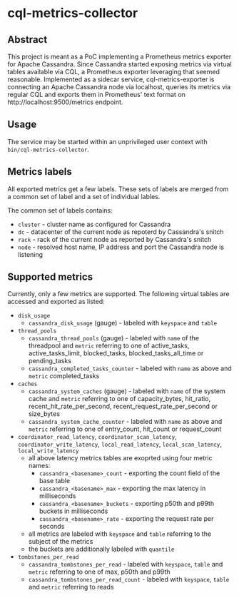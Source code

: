 # cql-metrics-collector

## Abstract

This project is meant as a PoC implementing a Prometheus metrics exporter for
Apache Cassandra. Since Cassandra started exposing metrics via virtual tables
available via CQL, a Prometheus exporter leveraging that seemed reasonable. 
Implemented as a sidecar service, cql-metrics-exporter is connecting an Apache
Cassandra node via localhost, queries its metrics via regular CQL and exports
them in Prometheus' text format on http://localhost:9500/metrics endpoint.

## Usage

The service may be started within an unprivileged user context with
`bin/cql-metrics-collector`.

## Metrics labels

All exported metrics get a few labels. These sets of labels are merged from
a common set of label and a set of individual lables.

The common set of labels contains:

* `cluster` - cluster name as configured for Cassandra
* `dc` - datacenter of the current node as repoterd by Cassandra's snitch
* `rack` - rack of the current node as reported by Cassandra's snitch
* `node` - resolved host name, IP address and port the Cassandra node is listening

## Supported metrics

Currently, only a few metrics are supported. The following virtual tables are
accessed and exported as listed:

* `disk_usage`
  * `cassandra_disk_usage` (gauge) - labeled with `keyspace` and `table`
* `thread_pools`
  * `cassandra_thread_pools` (gauge) - labeled with `name` of the threadpool and `metric` referring to one of active_tasks, active_tasks_limit, blocked_tasks, blocked_tasks_all_time or pending_tasks
  * `cassandra_completed_tasks_counter` - labeled with `name` as above and `metric` completed_tasks
* `caches`
  * `cassandra_system_caches` (gauge) - labeled with `name` of the system cache and `metric` referring to one of capacity_bytes, hit_ratio, recent_hit_rate_per_second, recent_request_rate_per_second or size_bytes
  * `cassandra_system_cache_counter` -  labeled with `name` as above and `metric` referring to one of entry_count, hit_count or request_count
* `coordinator_read_latency`, `coordinator_scan_latency`, `coordinator_write_latency`, `local_read_latency`, `local_scan_latency`, `local_write_latency`
  * all above latency metrics tables are exoprted using four metric names:
    * `cassandra_<basename>_count` - exporting the count field of the base table
    * `cassandra_<basename>_max` - exporting the max latency in milliseconds
    * `cassandra_<basename>_buckets` - exporting p50th and p99th buckets in milliseconds
    * `cassandra_<basename>_rate` - exporting the request rate per seconds
  * all metrics are labeled with `keyspace` and `table` referring to the subject of the metrics
  * the buckets are additionally labeled with `quantile`
* `tombstones_per_read`
  * `cassandra_tombstones_per_read` - labeled with `keyspace`, `table` and `metric` referring to one of max, p50th and p99th
  * `cassandra_tombstones_per_read_count` - labeled with `keyspace`, `table` and `metric` referring to reads
